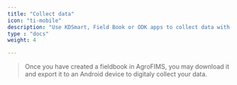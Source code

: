 ```yaml
---
title: "Collect data"
icon: "ti-mobile"
description: "Use KDSmart, Field Book or ODK apps to collect data with AgroFIMS fielbooks"
type : "docs"
weight: 4

---
```


> Once you have created a fieldbook in AgroFIMS, you may download it and export it to an Android device to digitaly collect your data.